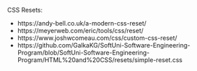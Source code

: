 CSS Resets:
<ul>
  <li>
       https://andy-bell.co.uk/a-modern-css-reset/
  </li>
  <li>
      https://meyerweb.com/eric/tools/css/reset/
  </li>
  <li>
     https://www.joshwcomeau.com/css/custom-css-reset/
  </li>
  <li>
    https://github.com/GalkaKG/SoftUni-Software-Engineering-Program/blob/SoftUni-Software-Engineering-Program/HTML%20and%20CSS/resets/simple-reset.css
  </li>
</ul>

